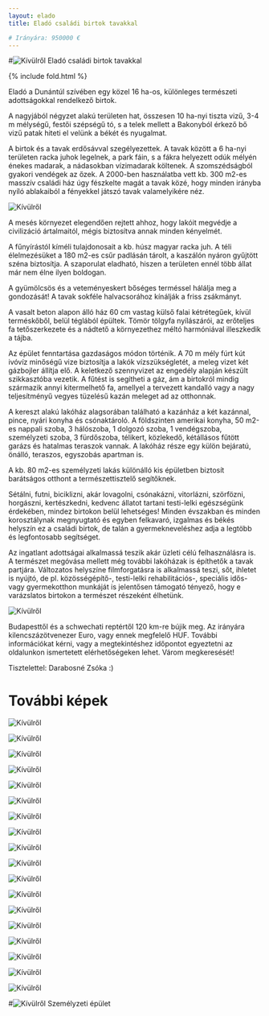 ```yaml
---
layout: elado
title: Eladó családi birtok tavakkal

# Irányára: 950000 €
---
```


#![Kívülről](http://i.imgur.com/iwsZG17.jpg) Eladó családi birtok tavakkal

{% include fold.html %}

Eladó a Dunántúl szívében egy közel 16 ha-os, különleges természeti adottságokkal rendelkező birtok. 

A nagyjából négyzet alakú területen hat, összesen 10 ha-nyi tiszta vizű, 3-4 m mélységű, festői szépségű tó, s a telek mellett a Bakonyból érkező bő vizű patak hiteti el velünk a békét és nyugalmat. 

A birtok és a tavak erdősávval szegélyezettek. A tavak között a 6 ha-nyi területen racka juhok legelnek, a park fáin, s a fákra helyezett odúk mélyén énekes madarak, a nádasokban vízimadarak költenek. A szomszédságból gyakori vendégek az őzek. 
A 2000-ben használatba vett kb. 300 m2-es masszív családi ház úgy fészkelte magát a tavak közé, hogy minden irányba nyíló ablakaiból a fényekkel játszó tavak valamelyikére néz.

![Kívülről](http://i.imgur.com/0YieXek.jpg)

A mesés környezet elegendően rejtett ahhoz, hogy lakóit megvédje a civilizáció ártalmaitól, mégis biztosítva annak minden kényelmét.  

A fűnyírástól kíméli tulajdonosait a kb. húsz magyar racka juh. A téli élelmezésüket a 180 m2-es csűr padlásán tárolt, a kaszálón nyáron gyűjtött széna biztosítja. A szaporulat eladható, hiszen a területen ennél több állat már nem élne ilyen boldogan.

A gyümölcsös és a veteményeskert bőséges terméssel hálálja meg a gondozását! A tavak sokféle halvacsorához kínálják a friss zsákmányt.

A vasalt beton alapon álló ház 60 cm vastag külső falai kétrétegűek, kívül terméskőből, belül téglából épültek. Tömör tölgyfa nyílászárói, az erőteljes fa tetőszerkezete és a nádtető a környezethez méltó harmóniával illeszkedik a tájba.

Az épület fenntartása gazdaságos módon történik. A 70 m mély fúrt kút ivóvíz minőségű vize biztosítja a lakók vízszükségletét, a meleg vizet két gázbojler állítja elő. A keletkező szennyvizet az engedély alapján készült szikkasztóba vezetik. A fűtést is segítheti a gáz, ám a birtokról mindig származik annyi kitermelhető fa, amellyel a tervezett kandalló vagy a nagy teljesítményű vegyes tüzelésű kazán meleget ad az otthonnak.

A kereszt alakú lakóház alagsorában található a kazánház a két kazánnal, pince, nyári konyha és csónaktároló. A földszinten amerikai konyha, 50 m2-es nappali szoba, 3 hálószoba, 1 dolgozó szoba, 1 vendégszoba, személyzeti szoba, 3 fürdőszoba, télikert, közlekedő, kétállásos fűtött garázs és hatalmas teraszok vannak. A lakóház része egy külön bejáratú, önálló, teraszos, egyszobás apartman is. 

A kb. 80 m2-es személyzeti lakás különálló kis épületben biztosít barátságos otthont a természettisztelő segítőknek.

Sétálni, futni, biciklizni, akár lovagolni, csónakázni, vitorlázni, szörfözni, horgászni, kertészkedni, kedvenc állatot tartani testi-lelki egészségünk érdekében, mindez birtokon belül lehetséges! Minden évszakban és minden korosztálynak megnyugtató és egyben felkavaró, izgalmas és békés helyszín ez a családi birtok, de talán a gyermekneveléshez adja a legtöbb és legfontosabb segítséget. 

Az ingatlant adottságai alkalmassá teszik akár üzleti célú felhasználásra is. A természet megóvása mellett még további lakóházak is építhetők a tavak partjára. Változatos helyszíne filmforgatásra is alkalmassá teszi, sőt, ihletet is nyújtó, de pl. közösségépítő-, testi-lelki rehabilitációs-, speciális idős- vagy gyermekotthon munkáját is jelentősen támogató tényező, hogy e varázslatos birtokon a természet részeként élhetünk.

![Kívülről](http://i.imgur.com/5Zerf82.jpg)

Budapesttől és a schwechati reptértől 120 km-re bújik meg. 
Az irányára kilencszázötvenezer Euro, vagy ennek megfelelő HUF.
További információkat kérni, vagy a megtekintéshez időpontot egyeztetni az oldalunkon ismertetett elérhetőségeken lehet.
Várom megkeresését!

Tisztelettel: 	Darabosné Zsóka :)

# További képek

![Kívülről](http://i.imgur.com/CAniLQi.jpg)

![Kívülről](http://i.imgur.com/DIfS6Ma.jpg)

![Kívülről](http://i.imgur.com/tFBaYDV.jpg)

![Kívülről](http://i.imgur.com/qlsJhDo.jpg)

![Kívülről](http://i.imgur.com/abvYTQw.jpg)

![Kívülről](http://i.imgur.com/Y74UV5D.jpg)

![Kívülről](http://i.imgur.com/mEJXZUn.jpg)

![Kívülről](http://i.imgur.com/Tw5fRtU.jpg)

![Kívülről](http://i.imgur.com/lQApcH0.jpg)

![Kívülről](http://i.imgur.com/mCprXvQ.jpg)

![Kívülről](http://i.imgur.com/0YieXek.jpg)

![Kívülről](http://i.imgur.com/rXBlorY.jpg)

![Kívülről](http://i.imgur.com/a8933Ir.jpg)

![Kívülről](http://i.imgur.com/9sKWRit.jpg)

![Kívülről](http://i.imgur.com/rTDtkVj.jpg)

![Kívülről](http://i.imgur.com/hzfLpmK.jpg)

![Kívülről](http://i.imgur.com/UKl84dt.jpg)

![Kívülről](http://i.imgur.com/NEaUyFO.jpg)

#![Kívülről](http://i.imgur.com/slWbkaF.jpg) Személyzeti épület
